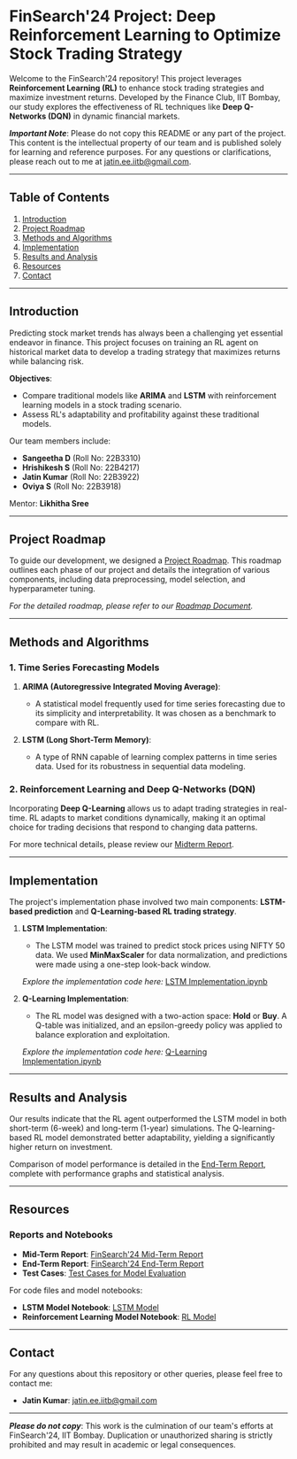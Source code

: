 # FinSearch'24 Project: Deep Reinforcement Learning to Optimize Stock Trading Strategy

Welcome to the FinSearch'24 repository! This project leverages **Reinforcement Learning (RL)** to enhance stock trading strategies and maximize investment returns. Developed by the Finance Club, IIT Bombay, our study explores the effectiveness of RL techniques like **Deep Q-Networks (DQN)** in dynamic financial markets.

**_Important Note_**: Please do not copy this README or any part of the project. This content is the intellectual property of our team and is published solely for learning and reference purposes. For any questions or clarifications, please reach out to me at [jatin.ee.iitb@gmail.com](mailto:jatin.ee.iitb@gmail.com).

---

## Table of Contents

1. [Introduction](#introduction)
2. [Project Roadmap](#project-roadmap)
3. [Methods and Algorithms](#methods-and-algorithms)
4. [Implementation](#implementation)
5. [Results and Analysis](#results-and-analysis)
6. [Resources](#resources)
7. [Contact](#contact)

---

## Introduction

Predicting stock market trends has always been a challenging yet essential endeavor in finance. This project focuses on training an RL agent on historical market data to develop a trading strategy that maximizes returns while balancing risk.

**Objectives**:
- Compare traditional models like **ARIMA** and **LSTM** with reinforcement learning models in a stock trading scenario.
- Assess RL's adaptability and profitability against these traditional models.
  
Our team members include:
- **Sangeetha D** (Roll No: 22B3310)
- **Hrishikesh S** (Roll No: 22B4217)
- **Jatin Kumar** (Roll No: 22B3922)
- **Oviya S** (Roll No: 22B3918)

Mentor: **Likhitha Sree**

---

## Project Roadmap

To guide our development, we designed a [Project Roadmap](https://github.com/your-repo/roadmap). This roadmap outlines each phase of our project and details the integration of various components, including data preprocessing, model selection, and hyperparameter tuning.

*For the detailed roadmap, please refer to our [Roadmap Document](https://github.com/your-repo/roadmap).*  

---

## Methods and Algorithms

### 1. Time Series Forecasting Models

1. **ARIMA (Autoregressive Integrated Moving Average)**:
   - A statistical model frequently used for time series forecasting due to its simplicity and interpretability. It was chosen as a benchmark to compare with RL.

2. **LSTM (Long Short-Term Memory)**:
   - A type of RNN capable of learning complex patterns in time series data. Used for its robustness in sequential data modeling.

### 2. Reinforcement Learning and Deep Q-Networks (DQN)

Incorporating **Deep Q-Learning** allows us to adapt trading strategies in real-time. RL adapts to market conditions dynamically, making it an optimal choice for trading decisions that respond to changing data patterns.

For more technical details, please review our [Midterm Report](https://github.com/your-repo/midterm-report).

---

## Implementation

The project's implementation phase involved two main components: **LSTM-based prediction** and **Q-Learning-based RL trading strategy**.

1. **LSTM Implementation**:
   - The LSTM model was trained to predict stock prices using NIFTY 50 data. We used **MinMaxScaler** for data normalization, and predictions were made using a one-step look-back window.

   *Explore the implementation code here:* [LSTM Implementation.ipynb](https://github.com/your-repo/lstm-implementation)

2. **Q-Learning Implementation**:
   - The RL model was designed with a two-action space: **Hold** or **Buy**. A Q-table was initialized, and an epsilon-greedy policy was applied to balance exploration and exploitation.

   *Explore the implementation code here:* [Q-Learning Implementation.ipynb](https://github.com/your-repo/rl-implementation)

---

## Results and Analysis

Our results indicate that the RL agent outperformed the LSTM model in both short-term (6-week) and long-term (1-year) simulations. The Q-learning-based RL model demonstrated better adaptability, yielding a significantly higher return on investment.

Comparison of model performance is detailed in the [End-Term Report](https://github.com/your-repo/end-term-report), complete with performance graphs and statistical analysis.

---

## Resources

### Reports and Notebooks

- **Mid-Term Report**: [FinSearch'24 Mid-Term Report](https://github.com/your-repo/midterm-report)
- **End-Term Report**: [FinSearch'24 End-Term Report](https://github.com/your-repo/end-term-report)
- **Test Cases**: [Test Cases for Model Evaluation](https://github.com/your-repo/test-cases)

For code files and model notebooks:
- **LSTM Model Notebook**: [LSTM Model](https://github.com/your-repo/lstm-implementation)
- **Reinforcement Learning Model Notebook**: [RL Model](https://github.com/your-repo/rl-implementation)

---

## Contact

For any questions about this repository or other queries, please feel free to contact me:

- **Jatin Kumar**: [jatin.ee.iitb@gmail.com](mailto:jatin.ee.iitb@gmail.com)

---

**_Please do not copy_**: This work is the culmination of our team's efforts at FinSearch'24, IIT Bombay. Duplication or unauthorized sharing is strictly prohibited and may result in academic or legal consequences.
